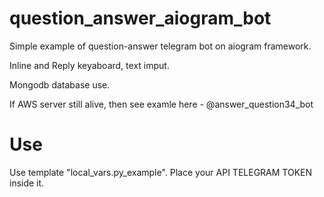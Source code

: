 # question_answer_aiogram_bot
Simple example of question-answer telegram bot on aiogram framework.

Inline and Reply keyaboard, text imput.

Mongodb database use.

If AWS server still alive, then see examle here - @answer_question34_bot

# Use

Use template "local_vars.py_example". Place your API TELEGRAM TOKEN inside it.
